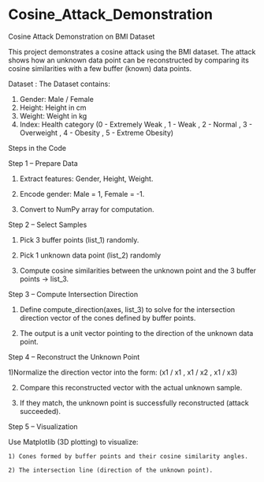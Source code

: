 # Cosine_Attack_Demonstration

Cosine Attack Demonstration on BMI Dataset

This project demonstrates a cosine attack using the BMI dataset. The attack shows how an unknown data point can be reconstructed by comparing its cosine similarities with a few buffer (known) data points.

Dataset :
The Dataset contains:
  1) Gender: Male / Female
  2) Height: Height in cm
  3) Weight: Weight in kg
  4) Index: Health category (0 - Extremely Weak , 1 - Weak , 2 - Normal , 3 - Overweight , 4 - Obesity , 5 - Extreme Obesity)


Steps in the Code

Step 1 – Prepare Data

  1) Extract features: Gender, Height, Weight.
  
  2) Encode gender: Male = 1, Female = -1.

  3) Convert to NumPy array for computation.

Step 2 – Select Samples

  1) Pick 3 buffer points (list_1) randomly.

  2) Pick 1 unknown data point (list_2) randomly

  3) Compute cosine similarities between the unknown point and the 3 buffer points → list_3.

Step 3 – Compute Intersection Direction

  1) Define compute_direction(axes, list_3) to solve for the intersection direction vector of the cones defined by buffer points.
  
  2) The output is a unit vector pointing to the direction of the unknown data point.

Step 4 – Reconstruct the Unknown Point

  1)Normalize the direction vector into the form: (x1 / ​x1 ​​, x1 / ​x2 ​​, x1 / ​x3​​)

  2) Compare this reconstructed vector with the actual unknown sample.
    
  3) If they match, the unknown point is successfully reconstructed (attack succeeded).

Step 5 – Visualization

  Use Matplotlib (3D plotting) to visualize:

    1) Cones formed by buffer points and their cosine similarity angles.

    2) The intersection line (direction of the unknown point).
